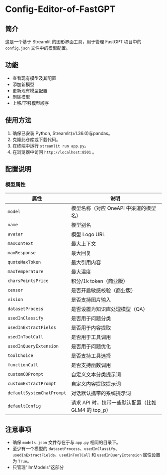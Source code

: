 # Config-Editor-of-FastGPT

## 简介

这是一个基于 Streamlit 的图形界面工具，用于管理 FastGPT 项目中的 `config.json` 文件中的模型配置。

## 功能

- 查看现有模型及其配置
- 添加新模型
- 更新现有模型配置
- 删除模型
- 上移/下移模型顺序

## 使用方法

1. 确保已安装 Python, Streamlit(≥1.36.0)与pandas。
2. 克隆此仓库或下载代码。
3. 在终端中运行 `streamlit run app.py`。
4. 在浏览器中访问 `http://localhost:8501` 。

## 配置说明

### 模型属性

| 属性 | 说明 |
|---|---|
| `model` | 模型名称（对应 OneAPI 中渠道的模型名） |
| `name` | 模型别名 |
| `avatar` | 模型 Logo URL |
| `maxContext` | 最大上下文 |
| `maxResponse` | 最大回复 |
| `quoteMaxToken` | 最大引用内容 |
| `maxTemperature` | 最大温度 |
| `charsPointsPrice` | 积分/1k token（商业版） |
| `censor` | 是否开启敏感校验（商业版） |
| `vision` | 是否支持图片输入 |
| `datasetProcess` | 是否设置为知识库处理模型（QA） |
| `usedInClassify` | 是否用于问题分类 |
| `usedInExtractFields` | 是否用于内容提取 |
| `usedInToolCall` | 是否用于工具调用 |
| `usedInQueryExtension` | 是否用于问题优化 |
| `toolChoice` | 是否支持工具选择 |
| `functionCall` | 是否支持函数调用 |
| `customCQPrompt` | 自定义文本分类提示词 |
| `customExtractPrompt` | 自定义内容提取提示词 |
| `defaultSystemChatPrompt` | 对话默认携带的系统提示词 |
| `defaultConfig` | 请求 API 时，挟带一些默认配置（比如 GLM4 的 top_p） |

## 注意事项

- 确保 `models.json` 文件存在于与 `app.py` 相同的目录下。
- 至少有一个模型的 `datasetProcess`、`usedInClassify`、`usedInExtractFields`、`usedInToolCall` 和 `usedInQueryExtension` 属性设置为 `True`。
- 只管理"llmModels"这部分

